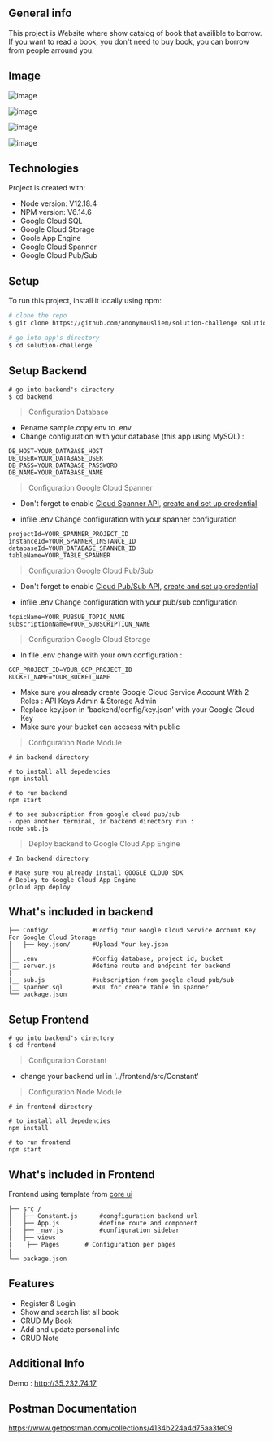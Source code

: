 ## General info
This project is Website where show catalog of book that availible to borrow. If you want to read a book, you don't need to buy book, you can borrow from people arround you. 

## Image
![image](https://user-images.githubusercontent.com/38047246/112643528-091bc780-8e77-11eb-922d-d7efb42e65a8.png)

![image](https://user-images.githubusercontent.com/38047246/112262253-f4390b80-8c9f-11eb-890b-86974ae5d250.png)

![image](https://user-images.githubusercontent.com/38047246/112262131-b2a86080-8c9f-11eb-9105-423b0ff0198b.png)

![image](https://user-images.githubusercontent.com/38047246/112262231-e84d4980-8c9f-11eb-8d4d-ac693bd75fa2.png)


## Technologies
Project is created with:
* Node version: V12.18.4
* NPM version: V6.14.6
* Google Cloud SQL
* Google Cloud Storage
* Goole App Engine
* Google Cloud Spanner	
* Google Cloud Pub/Sub
## Setup
To run this project, install it locally using npm:

``` bash
# clone the repo
$ git clone https://github.com/anonymousliem/solution-challenge solution-challenge

# go into app's directory
$ cd solution-challenge

```

## Setup Backend
```
# go into backend's directory
$ cd backend
```

> Configuration Database
- Rename sample.copy.env to .env
- Change configuration with your database (this app using MySQL) : 
```
DB_HOST=YOUR_DATABASE_HOST
DB_USER=YOUR_DATABASE_USER
DB_PASS=YOUR_DATABASE_PASSWORD
DB_NAME=YOUR_DATABASE_NAME
```

> Configuration Google Cloud Spanner
- Don't forget to enable [Cloud Spanner API](https://console.cloud.google.com/flows/enableapi?apiid=spanner.googleapis.com), [create and set up credential](https://cloud.google.com/docs/authentication/getting-started )

- infile .env Change configuration with your spanner configuration
```
projectId=YOUR_SPANNER_PROJECT_ID
instanceId=YOUR_SPANNER_INSTANCE_ID
databaseId=YOUR_DATABASE_SPANNER_ID
tableName=YOUR_TABLE_SPANNER
```
> Configuration Google Cloud Pub/Sub
- Don't forget to enable [Cloud Pub/Sub API](https://console.cloud.google.com/flows/enableapi?apiid=pubsub.googleapis.com), [create and set up credential](https://cloud.google.com/docs/authentication/getting-started )

- infile .env Change configuration with your pub/sub configuration
```
topicName=YOUR_PUBSUB_TOPIC_NAME
subscriptionName=YOUR_SUBSCRIPTION_NAME
```

> Configuration Google Cloud Storage
- In file .env change with your own configuration : 
```
GCP_PROJECT_ID=YOUR_GCP_PROJECT_ID
BUCKET_NAME=YOUR_BUCKET_NAME
```

- Make sure you already create Google Cloud Service Account With 2 Roles : API Keys Admin & Storage Admin
- Replace key.json in 'backend/config/key.json' with your Google Cloud Key
- Make sure your bucket can accsess with public

> Configuration Node Module
```
# in backend directory

# to install all depedencies
npm install

# to run backend
npm start

# to see subscription from google cloud pub/sub
- open another terminal, in backend directory run :
node sub.js

```

> Deploy backend to Google Cloud App Engine
```
# In backend directory

# Make sure you already install GOOGLE CLOUD SDK
# Deploy to Google Cloud App Engine
gcloud app deploy

```
## What's included in backend

```
├── Config/            #Config Your Google Cloud Service Account Key For Google Cloud Storage
│   ├── key.json/      #Upload Your key.json
│   
│__ .env	           #Config database, project id, bucket 
|__ server.js          #define route and endpoint for backend
|
|__ sub.js             #subscription from google cloud pub/sub
|__ spanner.sql        #SQL for create table in spanner
└── package.json
```

## Setup Frontend
```
# go into backend's directory
$ cd frontend
```

> Configuration Constant
- change your backend url in '../frontend/src/Constant'
 
> Configuration Node Module
```
# in frontend directory

# to install all depedencies
npm install

# to run frontend
npm start
```

## What's included in Frontend
Frontend using template from <a href="https://coreui.io/"> core ui </a>
```
├── src /           
│   ├── Constant.js      #congfiguration backend url
|   ├── App.js           #define route and component
|   ├── _nav.js          #configuration sidebar
|   ├── views	
|	 ├── Pages       # Configuration per pages	
|
└── package.json
```

## Features
* Register & Login
* Show and search list all book
* CRUD My Book
* Add and update personal info
* CRUD Note

## Additional Info
Demo : http://35.232.74.17

## Postman Documentation
https://www.getpostman.com/collections/4134b224a4d75aa3fe09
